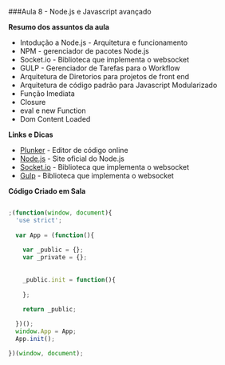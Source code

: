 ###Aula 8 - Node.js e Javascript avançado

**Resumo dos assuntos da aula**

- Intodução a Node.js - Arquitetura e funcionamento
- NPM - gerenciador de pacotes Node.js
- Socket.io - Biblioteca que implementa o websocket
- GULP - Gerenciador de Tarefas para o Workflow
- Arquitetura de Diretorios para projetos de front end
- Arquitetura de código padrão para Javascript Modularizado
- Função Imediata
- Closure
- eval e new Function
- Dom Content Loaded


**Links e Dicas**

- [Plunker](http://plnkr.co/) - Editor de código online
- [Node.js](https://nodejs.org/) - Site oficial do Node.js
- [Socket.io](http://socket.io/) - Biblioteca que implementa o websocket
- [Gulp](http://gulpjs.com/) - Biblioteca que implementa o websocket

**Código Criado em Sala**


```javascript

;(function(window, document){
  'use strict';  
  
  var App = (function(){
    
    var _public = {};
    var _private = {};
    
    
    _public.init = function(){
        
    };
    
    return _public;

  })();
  window.App = App;
  App.init();

})(window, document);

```



